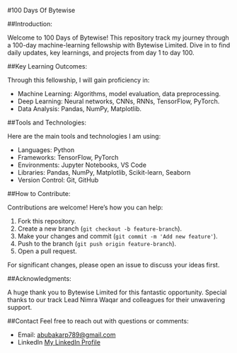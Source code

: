 #100 Days Of Bytewise

##Introduction:

Welcome to 100 Days of Bytewise! This repository track my journey through a 100-day machine-learning fellowship with Bytewise Limited. Dive in to find daily updates, key learnings, and projects from day 1 to day 100.

##Key Learning Outcomes:

Through this fellowship, I will  gain proficiency in:

- Machine Learning: Algorithms, model evaluation, data preprocessing.
- Deep Learning: Neural networks, CNNs, RNNs, TensorFlow, PyTorch.
- Data Analysis: Pandas, NumPy, Matplotlib.


##Tools and Technologies:

Here are the main tools and technologies I am using:

- Languages: Python
- Frameworks: TensorFlow, PyTorch
- Environments: Jupyter Notebooks, VS Code
- Libraries: Pandas, NumPy, Matplotlib, Scikit-learn, Seaborn
- Version Control: Git, GitHub

##How to Contribute:

Contributions are welcome! Here’s how you can help:

1. Fork this repository.
2. Create a new branch (`git checkout -b feature-branch`).
3. Make your changes and commit (`git commit -m 'Add new feature'`).
4. Push to the branch (`git push origin feature-branch`).
5. Open a pull request.

For significant changes, please open an issue to discuss your ideas first.

##Acknowledgments:

A huge thank you to Bytewise Limited for this fantastic opportunity. Special thanks to our track Lead Nimra Waqar and colleagues for their unwavering support.

##Contact
Feel free to reach out with questions or comments:

- Email: abubakarp789@gmail.com
- LinkedIn [My LinkedIn Profile](https://www.linkedin.com/in/abubakar56/)
